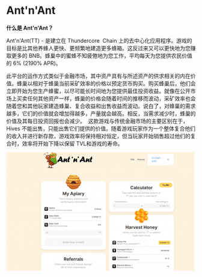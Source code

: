 # Ant'n'Ant

<p><strong>什么是 Ant'n'Ant？</strong></p>
<p>Ant'n'Ant(TT) - 是建立在 Thundercore &nbsp;Chain 上的去中心化应用程序。游戏的目标是比其他养蜂人更快、更频繁地建造更多蜂箱。这反过来又可以更快地为您赚取更多的 BNB。蜂巢中的蜜蜂不知疲倦地为您工作，平均每天为您提供农民价值的 6% (2190% APR)。</p>
<p>此平台的运作方式类似于金融市场，其中资产具有与所述资产的供求相关的内在价值。蜂巢以相对于蜂巢当前采矿效率的价格以预定货币购买。购买蜂巢后，他们会立即开始为您生产蜂蜜，以尽可能长时间地为您提供最佳投资收益。就像在公开市场上买卖任何其他资产一样，蜂巢的价格会随着时间的推移而波动，采矿效率也会随着您和其他玩家建造蜂巢、复合收益和出售收益而波动。说白了，对蜂巢的需求越多，它们的价值就会增加得越多，产量就会越高。相反，当需求减少时，蜂巢的价值及其每日投资回报也会减少。 &nbsp;这款游戏与传统金融市场的主要区别在于，Hives 不能出售，只能出售它们提供的价值。随着游戏玩家作为一个整体复合他们的收入并进行新存款，游戏效率将保持相对恒定，但当玩家开始销售超过他们的复合时，效率将开始下降以保留 TVL和游戏的寿命。</p>

![](sadfrog.png)
